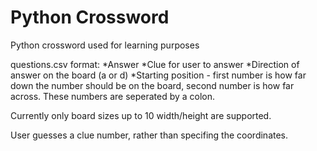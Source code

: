 # Python Crossword
Python crossword used for learning purposes

questions.csv format:
*Answer
*Clue for user to answer
*Direction of answer on the board (a or d)
*Starting position - first number is how far down the number should be on the board, second number is how far across. These numbers are seperated by a colon.

Currently only board sizes up to 10 width/height are supported. 

User guesses a clue number, rather than specifing the coordinates.

